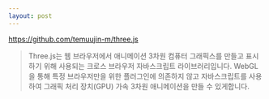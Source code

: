 ```yaml
---
layout: post
---
```


https://github.com/temuujin-m/three.js

> Three.js는 웹 브라우저에서 애니메이션 3차원 컴퓨터 그래픽스를 만들고 표시하기 위해 사용되는 크로스 브라우저 자바스크립트 라이브러리입니다.  WebGL을 통해 특정 브라우저만을 위한 플러그인에 의존하지 않고 자바스크립트를 사용하여 그래픽 처리 장치(GPU) 가속 3차원 애니메이션을 만들 수 있게합니다.